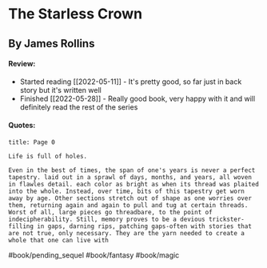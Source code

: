 # The Starless Crown
## By James Rollins
#### Review:
- Started reading [[2022-05-11]] - It's pretty good, so far just in back story but it's written well
- Finished [[2022-05-28]] - Really good book, very happy with it and will definitely read the rest of the series

#### Quotes: 
```ad-quote
title: Page 0

Life is full of holes.

Even in the best of times, the span of one's years is never a perfect tapestry. laid out in a sprawl of days, months, and years, all woven in flawles detail. each color as bright as when its thread was plaited into the whole. Instead, over time, bits of this tapestry get worn away by age. Other sections stretch out of shape as one worries over them, returning again and again to pull and tug at certain threads. Worst of all, large pieces go threadbare, to the point of indecipherability. Still, memory proves to be a devious trickster-filling in gaps, darning rips, patching gaps-often with stories that are not true, only necessary. They are the yarn needed to create a whole that one can live with
```

#book/pending_sequel 
#book/fantasy #book/magic 
